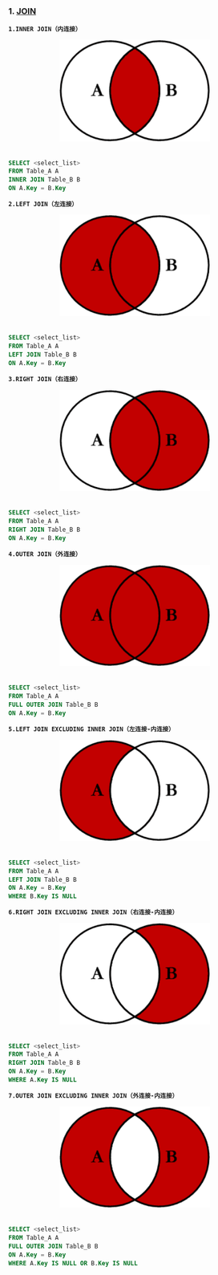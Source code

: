 ### 1. [JOIN](http://www.codeproject.com/Articles/33052/Visual-Representation-of-SQL-Joins)

**`1.INNER JOIN（内连接）`**

<div align="center"> <img src="../../pics/84a7a2bf45cfe52b2623cffc59e853a8.jpg" width="300px"/> </div><br>

```sql
SELECT <select_list> 
FROM Table_A A
INNER JOIN Table_B B
ON A.Key = B.Key
```

**`2.LEFT JOIN（左连接）`**

<div align="center"> <img src="../../pics/a44ab796c630c5e9390dafd5c0eec99c.jpg" width="300px"/> </div><br>

```sql
SELECT <select_list>
FROM Table_A A
LEFT JOIN Table_B B
ON A.Key = B.Key
```

**`3.RIGHT JOIN（右连接）`**

<div align="center"> <img src="../../pics/2debd59ca3c68ce754dab7e497e9467b.jpg" width="300px"/> </div><br>

```sql
SELECT <select_list>
FROM Table_A A
RIGHT JOIN Table_B B
ON A.Key = B.Key
```

**`4.OUTER JOIN（外连接）`**

<div align="center"> <img src="../../pics/c1a482cfb5b058061c219a8665d0e2c7.jpg" width="300px"/> </div><br>

```sql
SELECT <select_list>
FROM Table_A A
FULL OUTER JOIN Table_B B
ON A.Key = B.Key
```

**`5.LEFT JOIN EXCLUDING INNER JOIN（左连接-内连接）`**

<div align="center"> <img src="../../pics/9cf5bbfb368cc5177c2e7add676f595d.jpg" width="300px"/> </div><br>

```sql
SELECT <select_list> 
FROM Table_A A
LEFT JOIN Table_B B
ON A.Key = B.Key
WHERE B.Key IS NULL
```

**`6.RIGHT JOIN EXCLUDING INNER JOIN（右连接-内连接）`**

<div align="center"> <img src="../../pics/63b8895e3f9f17a7f93219506269e562.jpg" width="300px"/> </div><br>

```sql
SELECT <select_list>
FROM Table_A A
RIGHT JOIN Table_B B
ON A.Key = B.Key
WHERE A.Key IS NULL
```

**`7.OUTER JOIN EXCLUDING INNER JOIN（外连接-内连接）`**

<div align="center"> <img src="../../pics/6f6882d7434065e6e8fbb35531ebc35a.jpg" width="300px"/> </div><br>

```sql
SELECT <select_list>
FROM Table_A A
FULL OUTER JOIN Table_B B
ON A.Key = B.Key
WHERE A.Key IS NULL OR B.Key IS NULL
```
